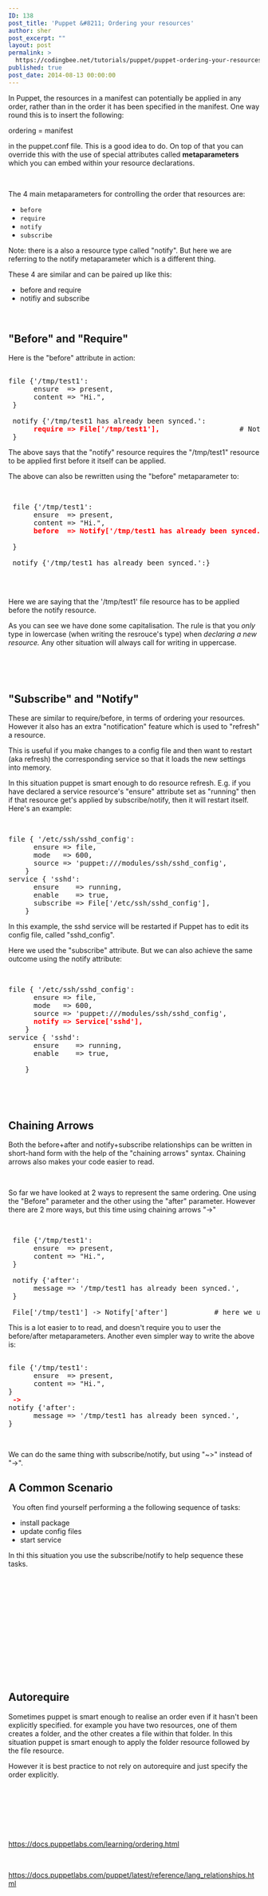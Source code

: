 ```yaml
---
ID: 138
post_title: 'Puppet &#8211; Ordering your resources'
author: sher
post_excerpt: ""
layout: post
permalink: >
  https://codingbee.net/tutorials/puppet/puppet-ordering-your-resources
published: true
post_date: 2014-08-13 00:00:00
---
```

In Puppet, the resources in a manifest can potentially be applied in any order, rather than in the order it has been specified in the manifest. One way round this is to insert the following:

ordering = manifest 

in the puppet.conf file. This is a good idea to do. On top of that you can override this with the use of special attributes called <strong>metaparameters </strong>which you can embed within your resource declarations.  


&nbsp;

The 4 main metaparameters for controlling the order that resources are:

<ul>
	<li><code>before</code></li>
	<li><code>require</code></li>
	<li><code>notify</code></li>
	<li><code>subscribe</code></li>
</ul>

Note: there is a also a resource type called "notify". But here we are referring to the notify metaparameter which is a different thing. 

These 4 are similar and can be paired up like this:
<ul>
	<li>before and require</li>
	<li>notifiy and subscribe</li>
</ul>
&nbsp;
<h2>"Before" and "Require"</h2>
Here is the "before" attribute in action:

<pre> 
file {'/tmp/test1':
      ensure  =&gt; present,
      content =&gt; "Hi.",
 }

 notify {'/tmp/test1 has already been synced.':
      <strong style="color:red">require =&gt; File['/tmp/test1'], </strong>                  # Note, you must capitalise, i.e. "File" and not "file"
 }
</pre>
The above says that the "notify" resource requires the "/tmp/test1" resource to be applied first before it itself can be applied.

The above can also be rewritten using the "before" metaparameter to:

&nbsp;
<pre> file {'/tmp/test1':
      ensure  =&gt; present,
      content =&gt; "Hi.",
      <strong style="color:red">before  =&gt; Notify['/tmp/test1 has already been synced.'],</strong> # Again "Notify" and not "notify"

 } 

 notify {'/tmp/test1 has already been synced.':}

</pre>
&nbsp;

Here we are saying that the '/tmp/test1' file resource has to be applied before the notify resource.

As you can see we have done some capitalisation. The rule is that you <em>only</em> type in lowercase (when writing the resrouce's type) when <em>declaring a new resource.</em> Any other situation will always call for writing in uppercase.

&nbsp;

&nbsp;
<h2>"Subscribe" and "Notify"</h2>
These are similar to require/before, in terms of ordering your resources. However it also has an extra "notification" feature which is used to "refresh" a resource.

This is useful if you make changes to a config file and then want to restart (aka refresh) the corresponding service so that it loads the new settings into memory.

In this situation puppet is smart enough to do resource refresh. E.g. if you have declared a service resource's "ensure" attribute set as "running" then if that resource get's applied by subscribe/notify, then it will restart itself. Here's an example:

&nbsp;
<pre>
file { '/etc/ssh/sshd_config':
      ensure =&gt; file,
      mode   =&gt; 600,
      source =&gt; 'puppet:///modules/ssh/sshd_config',
    }
service { 'sshd':
      ensure    =&gt; running,
      enable    =&gt; true,
      subscribe =&gt; File['/etc/ssh/sshd_config'],
    }
</pre>
In this example, the sshd service will be restarted if Puppet has to edit its config file, called "sshd_config".

Here we used the "subscribe" attribute. But we can also achieve the same outcome using the notify attribute:

&nbsp;
<pre>file { '/etc/ssh/sshd_config':
      ensure =&gt; file,
      mode   =&gt; 600,
      source =&gt; 'puppet:///modules/ssh/sshd_config',
      <strong style="color:red">notify =&gt; Service['sshd'],</strong>
    }
service { 'sshd':
      ensure    =&gt; running,
      enable    =&gt; true,

    }
</pre>
&nbsp;

&nbsp;
<h2>Chaining Arrows</h2>
Both the before+after and notify+subscribe relationships can be written in short-hand form with the help of the "chaining arrows" syntax. Chaining arrows also makes your code easier to read.

&nbsp;

So far we have looked at 2 ways to represent the same ordering. One using the "Before" parameter and the other using the "after" parameter. However there are 2 more ways, but this time using chaining arrows "-&gt;"

&nbsp;
<pre>
 file {'/tmp/test1':
      ensure  => present,
      content => "Hi.",
 }

 notify {'after':
      message => '/tmp/test1 has already been synced.',
 }
 
 File['/tmp/test1'] -> Notify['after']           # here we used "->" to show the order. 
</pre>
This is a lot easier to to read, and doesn't require you to user the before/after metaparameters. Another even simpler way to write the above is:

<pre> 
file {'/tmp/test1':
      ensure  =&gt; present,
      content =&gt; "Hi.",
}
 <strong style="color:red">-&gt;</strong>
notify {'after':
      message =&gt; '/tmp/test1 has already been synced.',
}
</pre>
&nbsp;

We can do the same thing with subscribe/notify, but using "~&gt;" instead of "-&gt;".


<h2>A Common Scenario</h2>
&nbsp;
You often find yourself performing a the following sequence of tasks:

<ul>
	<li>install package</li>
	<li>update config files</li>
	<li>start service</li>
</ul>


In thi this situation you use the subscribe/notify to help sequence these tasks. 

&nbsp;

&nbsp;

&nbsp;

&nbsp;

&nbsp;

&nbsp;

&nbsp;
<h2 id="autorequire">Autorequire</h2>
Sometimes puppet is smart enough to realise an order even if it hasn't been explicitly specified. for example you have two resources, one of them creates a folder, and the other creates a file within that folder. In this situation puppet is smart enough to apply the folder resource followed by the file resource.

However it is best practice to not rely on autorequire and just specify the order explicitly.

&nbsp;

&nbsp;
<h2></h2>
&nbsp;

https://docs.puppetlabs.com/learning/ordering.html

&nbsp;

https://docs.puppetlabs.com/puppet/latest/reference/lang_relationships.html